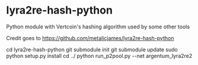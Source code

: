 lyra2re-hash-python
=====================

Python module with Vertcoin's hashing algorithm used by some other tools

Credit goes to https://github.com/metalicjames/lyra2re-hash-python

cd lyra2re-hash-python
git submodule init
git submodule update
sudo python setup.py install
cd ../
python run_p2pool.py --net argentum_lyra2re2